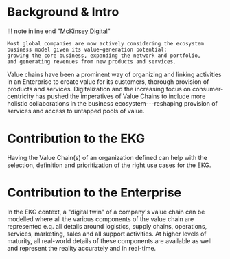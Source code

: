 # Background & Intro

!!! note inline end "[McKinsey Digital](https://www.mckinsey.com/business-functions/mckinsey-digital/our-insights/how-do-companies-create-value-from-digital-ecosystems)"

    Most global companies are now actively considering the ecosystem 
    business model given its value-generation potential:
    growing the core business, expanding the network and portfolio, 
    and generating revenues from new products and services.

Value chains have been a prominent way of organizing and linking 
activities in an Enterprise to create value for its customers, 
thorough provision of products and services.
Digitalization and the increasing focus on consumer-centricity 
has pushed the imperatives of Value Chains to include more 
holistic collaborations in the business ecosystem---reshaping
provision of services and access to untapped pools of value.

# Contribution to the EKG

Having the Value Chain(s) of an organization defined can help with the selection, 
definition and prioritization of the right use cases for the EKG.

# Contribution to the Enterprise

In the EKG context, a "digital twin" of a company's value chain can
be modelled where all the various components of the value chain are
represented e.q. all details around logistics, supply chains, 
operations, services, marketing, sales and all support activities.
At higher levels of maturity, all real-world details of these 
components are available as well and represent the reality accurately
and in real-time.


